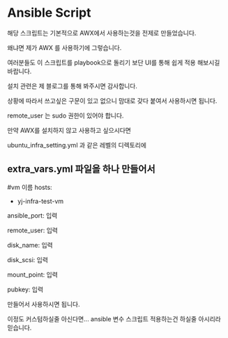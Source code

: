 # Ansible Script

해당 스크립트는 기본적으로 AWX에서 사용하는것을 전제로 만들었습니다.

왜냐면 제가 AWX 를 사용하기에 그렇습니다.

여러분들도 이 스크립트를 playbook으로 돌리기 보단 UI를 통해 쉽게 적용 해보시길 바랍니다.

설치 관련은 제 블로그를 통해 봐주시면 감사합니다.

상황에 따라서 쓰고싶은 구문이 있고 없으니 맘대로 갖다 붙여서 사용하시면 됩니다.

remote_user 는 sudo 권한이 있어야 합니다.

만약 AWX를 설치하지 않고 사용하고 싶으시다면 

ubuntu_infra_setting.yml 과 같은 레벨의 디렉토리에

extra_vars.yml 파일을 하나 만들어서
---
#vm 이름
hosts: 
- yj-infra-test-vm

ansible_port: 입력

remote_user:  입력

disk_name: 입력

disk_scsi: 입력

mount_point: 입력

pubkey: 입력

만들어서 사용하시면 됩니다.

이정도 커스텀하실줄 아신다면... ansible 변수 스크립트 적용하는건 하실줄 아시리라 믿습니다.